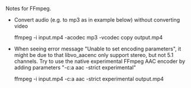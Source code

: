 Notes for FFmpeg.

* Convert audio (e.g. to mp3 as in example below) without converting video

    ffmpeg -i input.mp4 -acodec mp3 -vcodec copy output.mp4

* When seeing error message "Unable to set encoding parameters", it might be due to
  that libvo_aacenc only support stereo, but not 5.1 channels. Try to use the native
  experimental FFmpeg AAC encoder by adding parameters "-c:a aac -strict experimental"

    ffmpeg -i input.mp4 -c:a aac -strict experimental output.mp4
